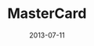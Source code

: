 ---
date: 2013-07-11
title: MasterCard
categories: bronze
logo: MasterCard_logo.png
www: http://www.mastercard.com
---